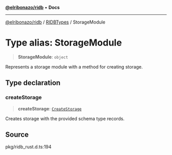 [**@elribonazo/ridb**](../../../README.md) • **Docs**

***

[@elribonazo/ridb](../../../README.md) / [RIDBTypes](../README.md) / StorageModule

# Type alias: StorageModule

> **StorageModule**: `object`

Represents a storage module with a method for creating storage.

## Type declaration

### createStorage

> **createStorage**: [`CreateStorage`](CreateStorage.md)

Creates storage with the provided schema type records.

## Source

pkg/ridb\_rust.d.ts:194
